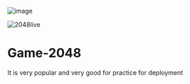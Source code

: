 ![image](https://github.com/tarungupta8057/Game-2048/assets/114097502/e65da51c-1575-4cfc-b383-f1506a430ca0)

![2048live](https://github.com/tarungupta8057/Game-2048/assets/114097502/8424993a-6293-453a-9ce4-2a39e451f33a)


# Game-2048
It is very popular and very good for practice for deployment


